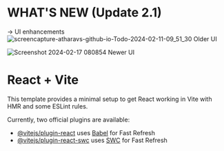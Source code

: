
# WHAT'S NEW (Update 2.1)
-> UI enhancements
![screencapture-atharavs-github-io-Todo-2024-02-11-09_51_30](https://github.com/AtHaRaVs/Todo/assets/99896281/9b5d6ac8-b0a5-45a7-ba8f-4cd4650e72bc)
Older UI 

![Screenshot 2024-02-17 080854](https://github.com/AtHaRaVs/Todo/assets/99896281/133bac9e-ebc4-401a-b66f-86962178f37b)
Newer UI




# React + Vite

This template provides a minimal setup to get React working in Vite with HMR and some ESLint rules.

Currently, two official plugins are available:

- [@vitejs/plugin-react](https://github.com/vitejs/vite-plugin-react/blob/main/packages/plugin-react/README.md) uses [Babel](https://babeljs.io/) for Fast Refresh
- [@vitejs/plugin-react-swc](https://github.com/vitejs/vite-plugin-react-swc) uses [SWC](https://swc.rs/) for Fast Refresh
